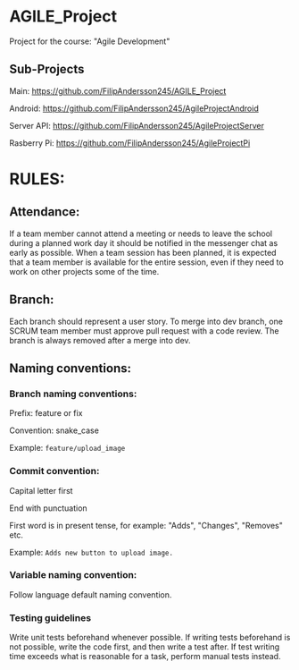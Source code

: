 # AGILE_Project
Project for the course: "Agile Development"

## Sub-Projects

Main: https://github.com/FilipAndersson245/AGILE_Project

Android: https://github.com/FilipAndersson245/AgileProjectAndroid

Server API: https://github.com/FilipAndersson245/AgileProjectServer

Rasberry Pi: https://github.com/FilipAndersson245/AgileProjectPi

# RULES:

## Attendance:

If a team member cannot attend a meeting or needs to leave the school during a planned work day it should be notified in the messenger chat as early as possible. When a team session has been planned, it is expected that a team member is available for the entire session, even if they need to work on other projects some of the time.

## Branch:

Each branch should represent a user story.
To merge into dev branch, one SCRUM team member must approve pull request with a code review.
The branch is always removed after a merge into dev.

## Naming conventions:
### Branch naming conventions:

Prefix: feature or fix

Convention: snake_case

Example: ```feature/upload_image```

### Commit convention:

Capital letter first

End with punctuation

First word is in present tense, for example: "Adds", "Changes", "Removes" etc.

Example: ```Adds new button to upload image.```

### Variable naming convention:

Follow language default naming convention.

### Testing guidelines

Write unit tests beforehand whenever possible. If writing tests beforehand is not possible, write the code first, and then write a test after. If test writing time exceeds what is reasonable for a task, perform manual tests instead.
